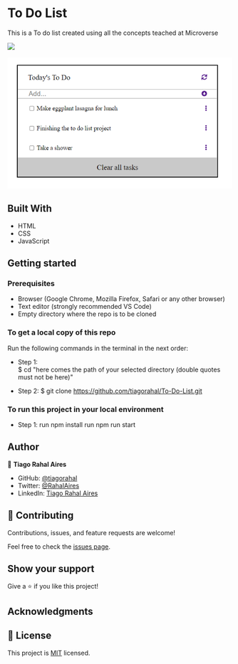 # To Do List
This is a To do list created using all the concepts teached at Microverse

![](https://img.shields.io/badge/Microverse-blueviolet)

![screenshot](screenshot.png)

## Built With

- HTML
- CSS
- JavaScript


## Getting started

### Prerequisites

- Browser (Google Chrome, Mozilla Firefox, Safari or any other browser)
- Text editor (strongly recommended VS Code)
- Empty directory where the repo is to be cloned

### To get a local copy of this repo

Run the following commands in the terminal in the next order:

- Step 1:  
  $ cd "here comes the path of your selected directory (double quotes must not be here)"

- Step 2:
  $ git clone https://github.com/tiagorahal/To-Do-List.git

### To run this project in your local environment

- Step 1:
  run npm install
  run npm run start


## Author


👤 **Tiago Rahal Aires**

- GitHub: [@tiagorahal](https://github.com/tiagorahal)
- Twitter: [@RahalAires](https://twitter.com/RahalAires)
- LinkedIn: [Tiago Rahal Aires](https://linkedin.com/tiagorahal)

## 🤝 Contributing

Contributions, issues, and feature requests are welcome!

Feel free to check the [issues page](https://github.com/tiagorahal/To-Do-List/issues).

## Show your support

Give a ⭐️ if you like this project!

## Acknowledgments


## 📝 License

This project is [MIT](./MIT.md) licensed.

